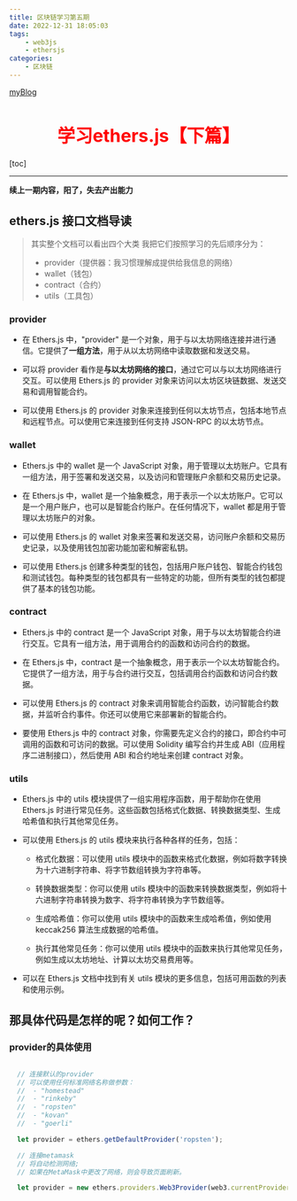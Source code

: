 ```yaml
---
title: 区块链学习第五期
date: 2022-12-31 18:05:03
tags:
    - web3js 
    - ethersjs
categories: 
    - 区块链
---
```


[myBlog](https://goodflyo.github.io/) 
<h1 style="font-size:32px;text-align:center;color:red">学习ethers.js【下篇】</h1> 
[toc] 

--- 

**续上一期内容，阳了，失去产出能力**
<!-- more -->
## ethers.js 接口文档导读
> 其实整个文档可以看出四个大类 我把它们按照学习的先后顺序分为：
>
> - provider（提供器：我习惯理解成提供给我信息的网络）
> - wallet（钱包）
> - contract（合约）
> - utils（工具包）

### provider
- 在 Ethers.js 中，"provider" 是一个对象，用于与以太坊网络连接并进行通信。它提供了**一组方法**，用于从以太坊网络中读取数据和发送交易。

- 可以将 provider 看作是**与以太坊网络的接口**，通过它可以与以太坊网络进行交互。可以使用 Ethers.js 的 provider 对象来访问以太坊区块链数据、发送交易和调用智能合约。

- 可以使用 Ethers.js 的 provider 对象来连接到任何以太坊节点，包括本地节点和远程节点。可以使用它来连接到任何支持 JSON-RPC 的以太坊节点。

### wallet

- Ethers.js 中的 wallet 是一个 JavaScript 对象，用于管理以太坊账户。它具有一组方法，用于签署和发送交易，以及访问和管理账户余额和交易历史记录。

- 在 Ethers.js 中，wallet 是一个抽象概念，用于表示一个以太坊账户。它可以是一个用户账户，也可以是智能合约账户。在任何情况下，wallet 都是用于管理以太坊账户的对象。

- 可以使用 Ethers.js 的 wallet 对象来签署和发送交易，访问账户余额和交易历史记录，以及使用钱包加密功能加密和解密私钥。

- 可以使用 Ethers.js 创建多种类型的钱包，包括用户账户钱包、智能合约钱包和测试钱包。每种类型的钱包都具有一些特定的功能，但所有类型的钱包都提供了基本的钱包功能。

### contract

- Ethers.js 中的 contract 是一个 JavaScript 对象，用于与以太坊智能合约进行交互。它具有一组方法，用于调用合约的函数和访问合约的数据。

- 在 Ethers.js 中，contract 是一个抽象概念，用于表示一个以太坊智能合约。它提供了一组方法，用于与合约进行交互，包括调用合约函数和访问合约数据。

- 可以使用 Ethers.js 的 contract 对象来调用智能合约函数，访问智能合约数据，并监听合约事件。你还可以使用它来部署新的智能合约。

- 要使用 Ethers.js 中的 contract 对象，你需要先定义合约的接口，即合约中可调用的函数和可访问的数据。可以使用 Solidity 编写合约并生成 ABI（应用程序二进制接口），然后使用 ABI 和合约地址来创建 contract 对象。

### utils

- Ethers.js 中的 utils 模块提供了一组实用程序函数，用于帮助你在使用 Ethers.js 时进行常见任务。这些函数包括格式化数据、转换数据类型、生成哈希值和执行其他常见任务。

- 可以使用 Ethers.js 的 utils 模块来执行各种各样的任务，包括：

  - 格式化数据：可以使用 utils 模块中的函数来格式化数据，例如将数字转换为十六进制字符串、将字节数组转换为字符串等。

  - 转换数据类型：你可以使用 utils 模块中的函数来转换数据类型，例如将十六进制字符串转换为数字、将字符串转换为字节数组等。

  - 生成哈希值：你可以使用 utils 模块中的函数来生成哈希值，例如使用 keccak256 算法生成数据的哈希值。

  - 执行其他常见任务：你可以使用 utils 模块中的函数来执行其他常见任务，例如生成以太坊地址、计算以太坊交易费用等。

- 可以在 Ethers.js 文档中找到有关 utils 模块的更多信息，包括可用函数的列表和使用示例。

## 那具体代码是怎样的呢？如何工作？

### provider的具体使用
  ```js

    // 连接默认的provider
    // 可以使用任何标准网络名称做参数：
    //  - "homestead"
    //  - "rinkeby"
    //  - "ropsten"
    //  - "kovan"
    //  - "goerli"

    let provider = ethers.getDefaultProvider('ropsten');

    // 连接metamask
    // 将自动检测网络;
    // 如果在MetaMask中更改了网络，则会导致页面刷新。

    let provider = new ethers.providers.Web3Provider(web3.currentProvider);

  ```